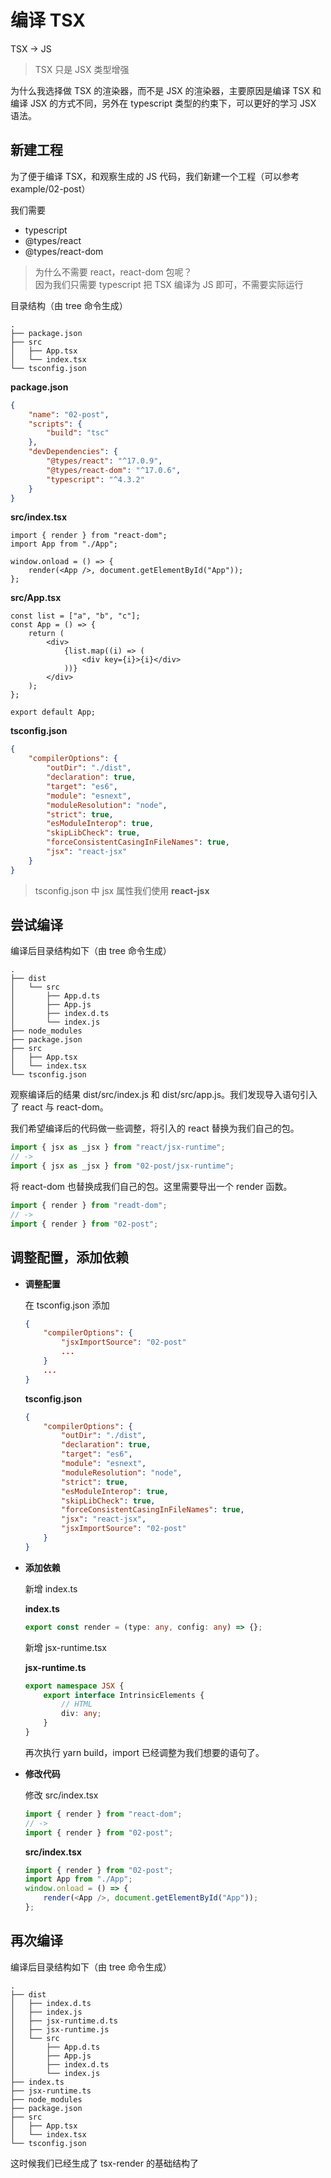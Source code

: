 # 编译 TSX

TSX -> JS

> TSX 只是 JSX 类型增强

为什么我选择做 TSX 的渲染器，而不是 JSX 的渲染器，主要原因是编译 TSX 和编译 JSX 的方式不同，另外在 typescript 类型的约束下，可以更好的学习 JSX 语法。

## 新建工程

为了便于编译 TSX，和观察生成的 JS 代码，我们新建一个工程（可以参考 example/02-post）

我们需要

-   typescript
-   @types/react
-   @types/react-dom

> 为什么不需要 react，react-dom 包呢？  
> 因为我们只需要 typescript 把 TSX 编译为 JS 即可，不需要实际运行

目录结构（由 tree 命令生成）

```
.
├── package.json
├── src
│   ├── App.tsx
│   └── index.tsx
└── tsconfig.json
```

**package.json**

```json
{
    "name": "02-post",
    "scripts": {
        "build": "tsc"
    },
    "devDependencies": {
        "@types/react": "^17.0.9",
        "@types/react-dom": "^17.0.6",
        "typescript": "^4.3.2"
    }
}
```

**src/index.tsx**

```tsx
import { render } from "react-dom";
import App from "./App";

window.onload = () => {
    render(<App />, document.getElementById("App"));
};
```

**src/App.tsx**

```tsx
const list = ["a", "b", "c"];
const App = () => {
    return (
        <div>
            {list.map((i) => (
                <div key={i}>{i}</div>
            ))}
        </div>
    );
};

export default App;
```

**tsconfig.json**

```json
{
    "compilerOptions": {
        "outDir": "./dist",
        "declaration": true,
        "target": "es6",
        "module": "esnext",
        "moduleResolution": "node",
        "strict": true,
        "esModuleInterop": true,
        "skipLibCheck": true,
        "forceConsistentCasingInFileNames": true,
        "jsx": "react-jsx"
    }
}
```

> tsconfig.json 中 jsx 属性我们使用 **react-jsx**

## 尝试编译

编译后目录结构如下（由 tree 命令生成）

```
.
├── dist
│   └── src
│       ├── App.d.ts
│       ├── App.js
│       ├── index.d.ts
│       └── index.js
├── node_modules
├── package.json
├── src
│   ├── App.tsx
│   └── index.tsx
└── tsconfig.json
```

观察编译后的结果 dist/src/index.js 和 dist/src/app.js。我们发现导入语句引入了 react 与 react-dom。

我们希望编译后的代码做一些调整，将引入的 react 替换为我们自己的包。

```js
import { jsx as _jsx } from "react/jsx-runtime";
// ->
import { jsx as _jsx } from "02-post/jsx-runtime";
```

将 react-dom 也替换成我们自己的包。这里需要导出一个 render 函数。

```js
import { render } from "readt-dom";
// ->
import { render } from "02-post";
```

## 调整配置，添加依赖

-   **调整配置**

    在 tsconfig.json 添加

    ```json
    {
        "compilerOptions": {
            "jsxImportSource": "02-post"
            ...
        }
        ...
    }
    ```

    **tsconfig.json**

    ```json
    {
        "compilerOptions": {
            "outDir": "./dist",
            "declaration": true,
            "target": "es6",
            "module": "esnext",
            "moduleResolution": "node",
            "strict": true,
            "esModuleInterop": true,
            "skipLibCheck": true,
            "forceConsistentCasingInFileNames": true,
            "jsx": "react-jsx",
            "jsxImportSource": "02-post"
        }
    }
    ```

-   **添加依赖**

    新增 index.ts

    **index.ts**

    ```ts
    export const render = (type: any, config: any) => {};
    ```

    新增 jsx-runtime.tsx

    **jsx-runtime.ts**

    ```ts
    export namespace JSX {
        export interface IntrinsicElements {
            // HTML
            div: any;
        }
    }
    ```

    再次执行 yarn build，import 已经调整为我们想要的语句了。

-   **修改代码**

    修改 src/index.tsx

    ```ts
    import { render } from "react-dom";
    // ->
    import { render } from "02-post";
    ```

    **src/index.tsx**

    ```ts
    import { render } from "02-post";
    import App from "./App";
    window.onload = () => {
        render(<App />, document.getElementById("App"));
    };
    ```

## 再次编译

编译后目录结构如下（由 tree 命令生成）

```
.
├── dist
│   ├── index.d.ts
│   ├── index.js
│   ├── jsx-runtime.d.ts
│   ├── jsx-runtime.js
│   └── src
│       ├── App.d.ts
│       ├── App.js
│       ├── index.d.ts
│       └── index.js
├── index.ts
├── jsx-runtime.ts
├── node_modules
├── package.json
├── src
│   ├── App.tsx
│   └── index.tsx
└── tsconfig.json
```

这时候我们已经生成了 tsx-render 的基础结构了
